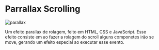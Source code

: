 # Parrallax Scrolling

![parallax](https://user-images.githubusercontent.com/68359459/121787976-ebb9e800-cb9f-11eb-9cc0-33fe710e8ca5.png)


Um efeito parallax de rolagem, feito em HTML, CSS e JavaScript. Esse efeito consiste em ao fazer a rolagem do scroll alguns componetes irão se move, gerando um efeito especial ao executar esse evento.


